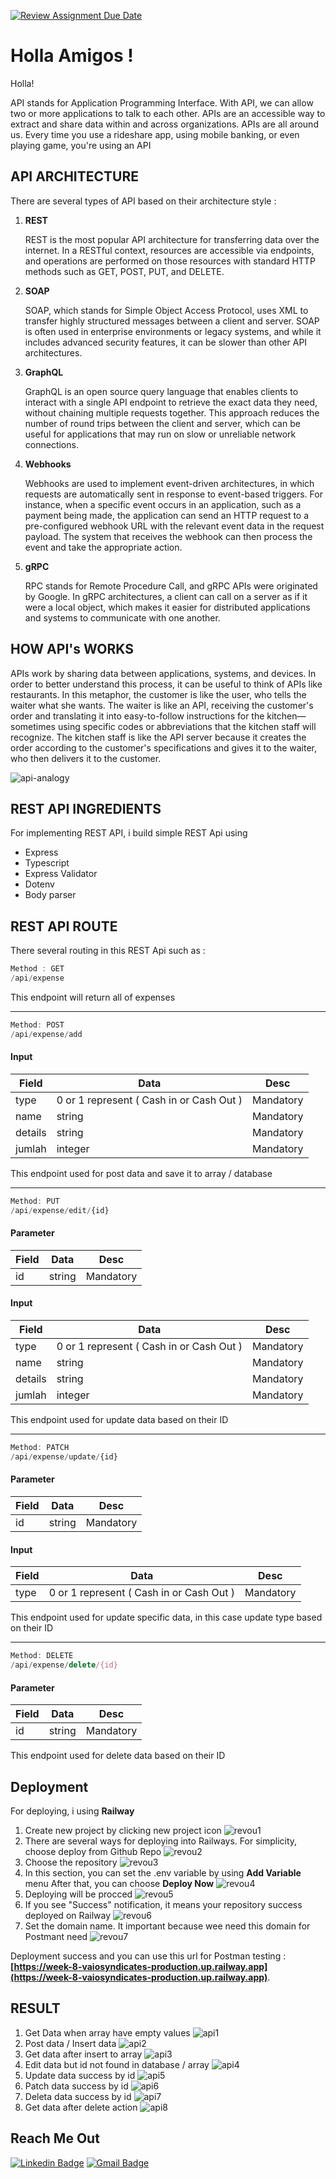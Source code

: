 [![Review Assignment Due Date](https://classroom.github.com/assets/deadline-readme-button-24ddc0f5d75046c5622901739e7c5dd533143b0c8e959d652212380cedb1ea36.svg)](https://classroom.github.com/a/Z42oEjTh)

<h1 align="left">Holla Amigos !</h1>

Holla!

API stands for Application Programming Interface. With API, we can allow two or more applications to talk to each other. APIs are an accessible way to extract and share data within and across organizations. APIs are all around us. Every time you use a rideshare app, using mobile banking, or even playing game, you're using an API

## API ARCHITECTURE


There are several types of API based on their architecture style :
<ol>
  <li> <b>REST</b>

  REST is the most popular API architecture for transferring data over the internet. In a RESTful context, resources are accessible via endpoints, and operations are performed on those resources with standard HTTP methods such as GET, POST, PUT, and DELETE.
  </li>
  <li> <b>SOAP</b>

 SOAP, which stands for Simple Object Access Protocol, uses XML to transfer highly structured messages between a client and server. SOAP is often used in enterprise environments or legacy systems, and while it includes advanced security features, it can be slower than other API architectures.
  </li>
  <li> <b>GraphQL</b>

GraphQL is an open source query language that enables clients to interact with a single API endpoint to retrieve the exact data they need, without chaining multiple requests together. This approach reduces the number of round trips between the client and server, which can be useful for applications that may run on slow or unreliable network connections.
  </li>
  <li> <b>Webhooks</b>

Webhooks are used to implement event-driven architectures, in which requests are automatically sent in response to event-based triggers. For instance, when a specific event occurs in an application, such as a payment being made, the application can send an HTTP request to a pre-configured webhook URL with the relevant event data in the request payload. The system that receives the webhook can then process the event and take the appropriate action.
  </li>
  <li> <b>gRPC</b>

RPC stands for Remote Procedure Call, and gRPC APIs were originated by Google. In gRPC architectures, a client can call on a server as if it were a local object, which makes it easier for distributed applications and systems to communicate with one another.
  </li>
</ol>

## HOW API's WORKS

APIs work by sharing data between applications, systems, and devices. In order to better understand this process, it can be useful to think of APIs like restaurants. In this metaphor, the customer is like the user, who tells the waiter what she wants. The waiter is like an API, receiving the customer's order and translating it into easy-to-follow instructions for the kitchen—sometimes using specific codes or abbreviations that the kitchen staff will recognize. The kitchen staff is like the API server because it creates the order according to the customer's specifications and gives it to the waiter, who then delivers it to the customer.

<img src="https://i.ibb.co/2k52vSM/api-analogy.jpg" alt="api-analogy" border="0">


## REST API INGREDIENTS
For implementing REST API, i build simple REST Api using

- Express
- Typescript
- Express Validator
- Dotenv
- Body parser

## REST API ROUTE
There several routing in this REST Api such as :

```js
Method : GET
/api/expense
```
This endpoint will return all of expenses

---

```js
Method: POST
/api/expense/add

```
#### Input
Field  | Data | Desc
--- | --- | ---
type|0 or 1 represent  ( Cash in or Cash Out ) | Mandatory
name| string | Mandatory
details| string | Mandatory
jumlah| integer | Mandatory

This endpoint used for post data and save it to array / database

---
```js
Method: PUT
/api/expense/edit/{id}
```

#### Parameter
Field  | Data | Desc
--- | --- | ---
id| string  | Mandatory

#### Input
Field  | Data | Desc
--- | --- | ---
type|0 or 1 represent  ( Cash in or Cash Out ) | Mandatory
name| string | Mandatory
details| string | Mandatory
jumlah| integer | Mandatory

This endpoint used for update data based on their ID

---
```js
Method: PATCH
/api/expense/update/{id}
```

#### Parameter
Field  | Data | Desc
--- | --- | ---
id| string  | Mandatory

#### Input
Field  | Data | Desc
--- | --- | ---
type|0 or 1 represent  ( Cash in or Cash Out ) | Mandatory


This endpoint used for update specific data, in this case update type based on their ID

---

```js
Method: DELETE
/api/expense/delete/{id}
```
#### Parameter
Field  | Data | Desc
--- | --- | ---
id| string  | Mandatory

This endpoint used for delete data based on their ID


## Deployment

For deploying, i using <b>Railway</b>

<ol>
  <li>
Create new project by clicking new project icon

<img src="https://i.ibb.co/JqXjWm9/revou1.png" alt="revou1" border="0">
  </li>
  <li>
There are several ways for deploying into Railways. For simplicity, choose deploy from Github Repo

<img src="https://i.ibb.co/1Mj3jzN/revou2.png" alt="revou2" border="0">
  </li>
  <li>
Choose the repository 

<img src="https://i.ibb.co/SfN8W8G/revou3.png" alt="revou3" border="0">
  </li>
  <li>
In this section, you can set the .env variable by using <b>Add Variable</b> menu
After that, you can choose <b>Deploy Now</b>

<img src="https://i.ibb.co/gtJ6qQ0/revou4.png" alt="revou4" border="0">
  </li>
  <li>
Deploying will be procced

<img src="https://i.ibb.co/2tFXLFG/revou5.png" alt="revou5" border="0">
  </li>
  <li>
If you see "Success" notification, it means your repository success deployed on Railway

<img src="https://i.ibb.co/nc5KQsz/revou6.png" alt="revou6" border="0">
  </li>
  <li>
Set the domain name. It important because wee need this domain for Postmant need

<img src="https://i.ibb.co/6N1dBmQ/revou7.png" alt="revou7" border="0">
  </li>
</ol>

Deployment success and you can use this url for Postman testing : <b>[https://week-8-vaiosyndicates-production.up.railway.app](https://week-8-vaiosyndicates-production.up.railway.app)</b>.

## RESULT

<ol>
  <li> Get Data when array have empty values

<img src="https://i.ibb.co/VChyPKG/api1.png" alt="api1" border="0">

  </li>
  <li> Post data / Insert data

<img src="https://i.ibb.co/RB5VGT6/api2.png" alt="api2" border="0">

  </li>
  <li> Get data after insert to array


<img src="https://i.ibb.co/3m0kxVK/api3.png" alt="api3" border="0">
  </li>
  <li> Edit data but id not found in database / array

<img src="https://i.ibb.co/bs1zYtH/api4.png" alt="api4" border="0">
  </li>
  <li> Update data success by id

<img src="https://i.ibb.co/p4WSNyt/api5.png" alt="api5" border="0">
  </li>
  <li> Patch data success by id

<img src="https://i.ibb.co/7j3QTtv/api6.png" alt="api6" border="0">
  </li>
  <li> Deleta data success by id

<img src="https://i.ibb.co/brX0NZs/api7.png" alt="api7" border="0">
  </li>
  <li> Get data after delete action

<img src="https://i.ibb.co/GHS5bkK/api8.png" alt="api8" border="0">

  </li>  
</ol>


## Reach Me Out

[![Linkedin Badge](https://img.shields.io/badge/-Ade_Kresna_D-blue?style=flat-square&logo=Linkedin&logoColor=white)](https://www.linkedin.com/in/ade-kresna-dewantara/)
[![Gmail Badge](https://img.shields.io/badge/-kresnafti2013@gmail.com-c14438?style=flat-square&logo=Gmail&logoColor=white)](mailto:kresnafti2013@gmail.com)
